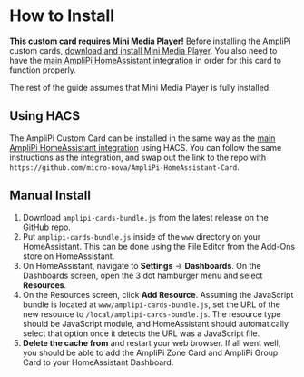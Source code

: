# How to Install

**This custom card requires Mini Media Player!** Before installing the AmpliPi custom cards, [download and install Mini Media Player](https://github.com/kalkih/mini-media-player). You also need to have the [main AmpliPi HomeAssistant integration](https://github.com/micro-nova/hacs_amplipi/) in order for this card to function properly.

The rest of the guide assumes that Mini Media Player is fully installed.

## Using HACS

The AmpliPi Custom Card can be installed in the same way as the [main AmpliPi HomeAssistant integration](https://github.com/micro-nova/hacs_amplipi) using HACS. You can follow the same instructions as the integration, and swap out the link to the repo with `https://github.com/micro-nova/AmpliPi-HomeAssistant-Card`.

## Manual Install
1. Download `amplipi-cards-bundle.js` from the latest release on the GitHub repo.
1. Put `amplipi-cards-bundle.js` inside of the `www` directory on your HomeAssistant. This can be done using the File Editor from the Add-Ons store on HomeAssistant.
1. On HomeAssistant, navigate to **Settings** -> **Dashboards**. On the Dashboards screen, open the 3 dot hamburger menu and select **Resources**.
1. On the Resources screen, click **Add Resource**. Assuming the JavaScript bundle is located at `www/amplipi-cards-bundle.js`, set the URL of the new resource to `/local/amplipi-cards-bundle.js`. The resource type should be JavaScript module, and HomeAssistant should automatically select that option once it detects the URL was a JavaScript file.
1. **Delete the cache from** and restart your web browser. If all went well, you should be able to add the AmpliPi Zone Card and AmpliPi Group Card to your HomeAssistant Dashboard.
